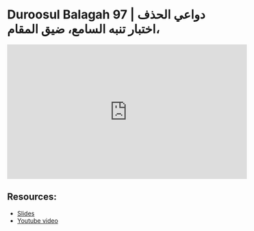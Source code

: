 # Duroosul Balagah 97 | دواعي الحذف ،اختبار تنبه السامع، ضيق المقام
                
<iframe width="560" height="315" src="https://www.youtube-nocookie.com/embed/z4QVvABolL4?start=0" frameborder="0" allow="accelerometer; autoplay; encrypted-media; gyroscope; picture-in-picture" allowfullscreen="allowfullscreen">
</iframe><BR>

## Resources:
- [Slides](https://github.com/arshare/resources_balagha_pdfs)
- [Youtube video](https://www.youtube.com/watch?v=z4QVvABolL4&list=PLzn0qdi6JpdvvXVuJ7kIusNquSxeyKJvc)

